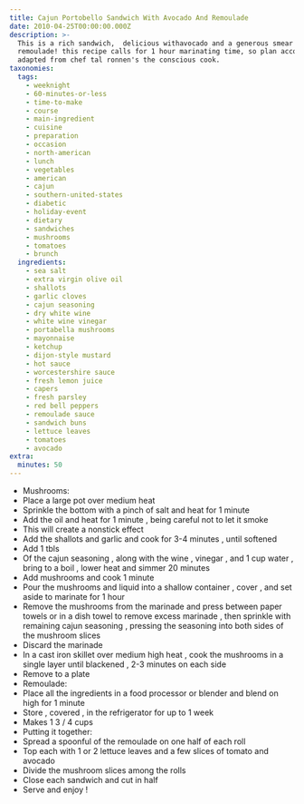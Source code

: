 ```yaml
---
title: Cajun Portobello Sandwich With Avocado And Remoulade
date: 2010-04-25T00:00:00.000Z
description: >-
  This is a rich sandwich,  delicious withavocado and a generous smear of
  remoulade! this recipe calls for 1 hour marinating time, so plan accordingly.
  adapted from chef tal ronnen's the conscious cook.
taxonomies:
  tags:
    - weeknight
    - 60-minutes-or-less
    - time-to-make
    - course
    - main-ingredient
    - cuisine
    - preparation
    - occasion
    - north-american
    - lunch
    - vegetables
    - american
    - cajun
    - southern-united-states
    - diabetic
    - holiday-event
    - dietary
    - sandwiches
    - mushrooms
    - tomatoes
    - brunch
  ingredients:
    - sea salt
    - extra virgin olive oil
    - shallots
    - garlic cloves
    - cajun seasoning
    - dry white wine
    - white wine vinegar
    - portabella mushrooms
    - mayonnaise
    - ketchup
    - dijon-style mustard
    - hot sauce
    - worcestershire sauce
    - fresh lemon juice
    - capers
    - fresh parsley
    - red bell peppers
    - remoulade sauce
    - sandwich buns
    - lettuce leaves
    - tomatoes
    - avocado
extra:
  minutes: 50
---
```

 - Mushrooms:
 - Place a large pot over medium heat
 - Sprinkle the bottom with a pinch of salt and heat for 1 minute
 - Add the oil and heat for 1 minute , being careful not to let it smoke
 - This will create a nonstick effect
 - Add the shallots and garlic and cook for 3-4 minutes , until softened
 - Add 1 tbls
 - Of the cajun seasoning , along with the wine , vinegar , and 1 cup water , bring to a boil , lower heat and simmer 20 minutes
 - Add mushrooms and cook 1 minute
 - Pour the mushrooms and liquid into a shallow container , cover , and set aside to marinate for 1 hour
 - Remove the mushrooms from the marinade and press between paper towels or in a dish towel to remove excess marinade , then sprinkle with remaining cajun seasoning , pressing the seasoning into both sides of the mushroom slices
 - Discard the marinade
 - In a cast iron skillet over medium high heat , cook the mushrooms in a single layer until blackened , 2-3 minutes on each side
 - Remove to a plate
 - Remoulade:
 - Place all the ingredients in a food processor or blender and blend on high for 1 minute
 - Store , covered , in the refrigerator for up to 1 week
 - Makes 1 3 / 4 cups
 - Putting it together:
 - Spread a spoonful of the remoulade on one half of each roll
 - Top each with 1 or 2 lettuce leaves and a few slices of tomato and avocado
 - Divide the mushroom slices among the rolls
 - Close each sandwich and cut in half
 - Serve and enjoy !
